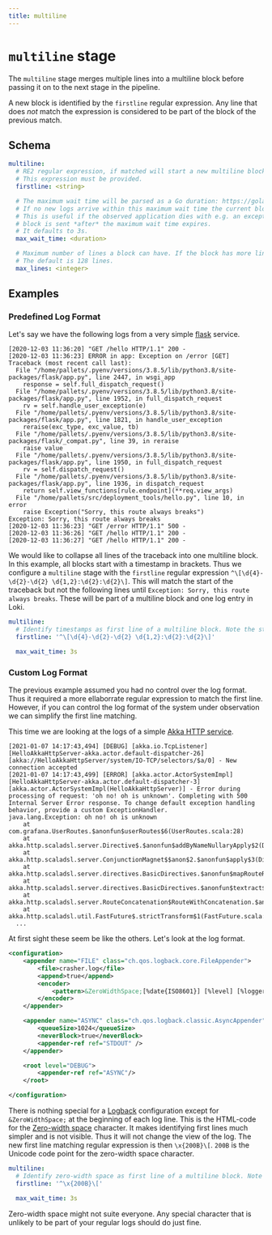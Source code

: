 ```yaml
---
title: multiline 
---
```


# `multiline` stage

The `multiline` stage merges multiple lines into a multiline block before passing it on to the next stage in the pipeline.

A new block is identified by the `firstline` regular expression. Any line that does *not* match the expression is considered to be part of the block of the previous match.

## Schema

```yaml
multiline:
  # RE2 regular expression, if matched will start a new multiline block.
  # This expression must be provided.
  firstline: <string>

  # The maximum wait time will be parsed as a Go duration: https://golang.org/pkg/time/#ParseDuration.
  # If no new logs arrive within this maximum wait time the current block will be sent on.
  # This is useful if the observed application dies with e.g. an exception. No new logs will arrive and the exception
  # block is sent *after* the maximum wait time expires.
  # It defaults to 3s.
  max_wait_time: <duration>

  # Maximum number of lines a block can have. If the block has more lines a new block is started.
  # The default is 128 lines.
  max_lines: <integer>
```

## Examples

### Predefined Log Format

Let's say we have the following logs from a very simple [flask](https://flask.palletsprojects.com) service.

```
[2020-12-03 11:36:20] "GET /hello HTTP/1.1" 200 -
[2020-12-03 11:36:23] ERROR in app: Exception on /error [GET]
Traceback (most recent call last):
  File "/home/pallets/.pyenv/versions/3.8.5/lib/python3.8/site-packages/flask/app.py", line 2447, in wsgi_app
    response = self.full_dispatch_request()
  File "/home/pallets/.pyenv/versions/3.8.5/lib/python3.8/site-packages/flask/app.py", line 1952, in full_dispatch_request
    rv = self.handle_user_exception(e)
  File "/home/pallets/.pyenv/versions/3.8.5/lib/python3.8/site-packages/flask/app.py", line 1821, in handle_user_exception
    reraise(exc_type, exc_value, tb)
  File "/home/pallets/.pyenv/versions/3.8.5/lib/python3.8/site-packages/flask/_compat.py", line 39, in reraise
    raise value
  File "/home/pallets/.pyenv/versions/3.8.5/lib/python3.8/site-packages/flask/app.py", line 1950, in full_dispatch_request
    rv = self.dispatch_request()
  File "/home/pallets/.pyenv/versions/3.8.5/lib/python3.8/site-packages/flask/app.py", line 1936, in dispatch_request
    return self.view_functions[rule.endpoint](**req.view_args)
  File "/home/pallets/src/deployment_tools/hello.py", line 10, in error
    raise Exception("Sorry, this route always breaks")
Exception: Sorry, this route always breaks
[2020-12-03 11:36:23] "GET /error HTTP/1.1" 500 -
[2020-12-03 11:36:26] "GET /hello HTTP/1.1" 200 -
[2020-12-03 11:36:27] "GET /hello HTTP/1.1" 200 -
```

We would like to collapse all lines of the traceback into one multiline block. In this example, all blocks start with a timestamp in brackets. Thus we configure a `multiline` stage with the `firstline` regular expression `^\[\d{4}-\d{2}-\d{2} \d{1,2}:\d{2}:\d{2}\]`. This will match the start of the traceback but not the following lines until `Exception: Sorry, this route always breaks`. These will be part of a multiline block and one log entry in Loki.

```yaml
multiline:
  # Identify timestamps as first line of a multiline block. Note the string should be in single quotes.
  firstline: '^\[\d{4}-\d{2}-\d{2} \d{1,2}:\d{2}:\d{2}\]'

  max_wait_time: 3s
```

### Custom Log Format

The previous example assumed you had no control over the log format. Thus it required a more ellaborrate regular expression to match the first line. However, if you can control the log format of the system under observation we can simplify the first line matching.

This time we are looking at the logs of a simple [Akka HTTP service](https://doc.akka.io/docs/akka-http/current/introduction.html).

```
​​[2021-01-07 14:17:43,494] [DEBUG] [akka.io.TcpListener] [HelloAkkaHttpServer-akka.actor.default-dispatcher-26] [akka://HelloAkkaHttpServer/system/IO-TCP/selectors/$a/0] - New connection accepted
​​[2021-01-07 14:17:43,499] [ERROR] [akka.actor.ActorSystemImpl] [HelloAkkaHttpServer-akka.actor.default-dispatcher-3] [akka.actor.ActorSystemImpl(HelloAkkaHttpServer)] - Error during processing of request: 'oh no! oh is unknown'. Completing with 500 Internal Server Error response. To change default exception handling behavior, provide a custom ExceptionHandler.
java.lang.Exception: oh no! oh is unknown
	at com.grafana.UserRoutes.$anonfun$userRoutes$6(UserRoutes.scala:28)
	at akka.http.scaladsl.server.Directive$.$anonfun$addByNameNullaryApply$2(Directive.scala:166)
	at akka.http.scaladsl.server.ConjunctionMagnet$$anon$2.$anonfun$apply$3(Directive.scala:234)
	at akka.http.scaladsl.server.directives.BasicDirectives.$anonfun$mapRouteResult$2(BasicDirectives.scala:68)
	at akka.http.scaladsl.server.directives.BasicDirectives.$anonfun$textract$2(BasicDirectives.scala:161)
	at akka.http.scaladsl.server.RouteConcatenation$RouteWithConcatenation.$anonfun$$tilde$2(RouteConcatenation.scala:47)
	at akka.http.scaladsl.util.FastFuture$.strictTransform$1(FastFuture.scala:40)
  ...
```

At first sight these seem be like the others. Let's look at the log format.

```xml
<configuration>
    <appender name="FILE" class="ch.qos.logback.core.FileAppender">
        <file>crasher.log</file>
        <append>true</append>
        <encoder>
            <pattern>&ZeroWidthSpace;[%date{ISO8601}] [%level] [%logger] [%thread] [%X{akkaSource}] - %msg%n</pattern>
        </encoder>
    </appender>

    <appender name="ASYNC" class="ch.qos.logback.classic.AsyncAppender">
        <queueSize>1024</queueSize>
        <neverBlock>true</neverBlock>
        <appender-ref ref="STDOUT" />
    </appender>

    <root level="DEBUG">
        <appender-ref ref="ASYNC"/>
    </root>

</configuration>
```

There is nothing special for a [Logback](http://logback.qos.ch/) configuration except for `&ZeroWidthSpace;` at the beginning of each log line. This is the HTML-code for the [Zero-width space](https://en.wikipedia.org/wiki/Zero-width_space) character. It makes identifying first lines much simpler and is not visible. Thus it will not change the view of the log. The new first line matching regular expression is then `\x{200B}\[`. `200B` is the Unicode code point for the zero-width space character.

```yaml
multiline:
  # Identify zero-width space as first line of a multiline block. Note the string should be in single quotes.
  firstline: '^\x{200B}\['

  max_wait_time: 3s
```

Zero-width space might not suite everyone. Any special character that is unlikely to be part of your regular logs should do just fine.
